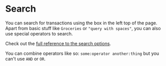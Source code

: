 # Search

You can search for transactions using the box in the left top of the page. Apart from basic stuff like `Groceries` or `"query with spaces"`, you can also use special operators to search.

Check out the [full reference to the search options](../../../references/firefly-iii/search.md).

You can combine operators like so: `some:operator another:thing` but you can't use `AND` or `OR`.
